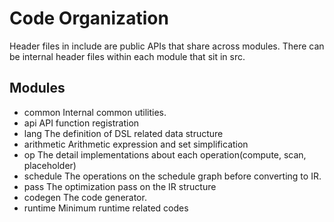 # Code Organization

Header files in include are public APIs that share across modules.
There can be internal header files within each module that sit in src.

## Modules
- common Internal common utilities.
- api API function registration
- lang The definition of DSL related data structure
- arithmetic Arithmetic expression and set simplification
- op The detail implementations about each operation(compute, scan, placeholder)
- schedule The operations on the schedule graph before converting to IR.
- pass The optimization pass on the IR structure
- codegen The code generator.
- runtime Minimum runtime related codes

